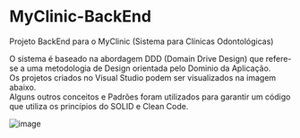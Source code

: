 # MyClinic-BackEnd

Projeto BackEnd para o MyClinic (Sistema para Clínicas Odontológicas)

O sistema é baseado na abordagem DDD (Domain Drive Design) que refere-se a uma metodologia de Design orientada pelo Dominio da Aplicação.  
Os projetos criados no Visual Studio podem ser visualizados na imagem abaixo.  
Alguns outros conceitos e Padrões foram utilizados para garantir um código que utiliza os princípios do SOLID e Clean Code.

![image](https://user-images.githubusercontent.com/30643035/65826514-79329880-e254-11e9-9aca-0830aaee883e.png)
